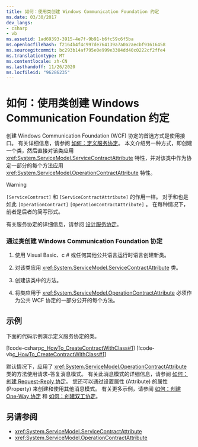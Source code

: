 ```yaml
---
title: 如何：使用类创建 Windows Communication Foundation 约定
ms.date: 03/30/2017
dev_langs:
- csharp
- vb
ms.assetid: 1ad69393-3915-4e7f-9b91-b6fc59c6f5ba
ms.openlocfilehash: f2164b4f4c997de764139a7a0a2aecbf91616458
ms.sourcegitcommit: bc293b14af795e0e999e3304dd40c0222cf2ffe4
ms.translationtype: MT
ms.contentlocale: zh-CN
ms.lasthandoff: 11/26/2020
ms.locfileid: "96286235"
---
```

# <a name="how-to-create-a-windows-communication-foundation-contract-with-a-class"></a>如何：使用类创建 Windows Communication Foundation 约定

创建 Windows Communication Foundation (WCF) 协定的首选方式是使用接口。 有关详细信息，请参阅 [如何：定义服务协定](../how-to-define-a-wcf-service-contract.md)。 本文介绍另一种方式，即创建一个类，然后直接对该类应用 <xref:System.ServiceModel.ServiceContractAttribute> 特性，并对该类中作为协定一部分的每个方法应用 <xref:System.ServiceModel.OperationContractAttribute> 特性。  
  
> [!WARNING]
> `[ServiceContract]` 和 `[ServiceContractAttribute]` 的作用一样。 对于和也是如此 `[OperationContract]` `[OperationContractAttribute]` 。 在每种情况下，前者是后者的简写形式。  
  
 有关服务协定的详细信息，请参阅 [设计服务协定](../designing-service-contracts.md)。  
  
### <a name="creating-a-windows-communication-foundation-contract-with-a-class"></a>通过类创建 Windows Communication Foundation 协定  
  
1. 使用 Visual Basic、c # 或任何其他公共语言运行时语言创建新类。  
  
2. 对该类应用 <xref:System.ServiceModel.ServiceContractAttribute> 类。  
  
3. 创建该类中的方法。  
  
4. 将类应用于 <xref:System.ServiceModel.OperationContractAttribute> 必须作为公共 WCF 协定的一部分公开的每个方法。  
  
## <a name="example"></a>示例  

 下面的代码示例演示定义服务协定的类。  
  
 [!code-csharp[c_HowTo_CreateContractWithClass#1](../../../../samples/snippets/csharp/VS_Snippets_CFX/c_howto_createcontractwithclass/cs/source.cs#1)]
 [!code-vb[c_HowTo_CreateContractWithClass#1](../../../../samples/snippets/visualbasic/VS_Snippets_CFX/c_howto_createcontractwithclass/vb/source.vb#1)]  
  
 默认情况下，应用了 <xref:System.ServiceModel.OperationContractAttribute> 类的方法使用请求-答复消息模式。 有关此消息模式的详细信息，请参阅 [如何：创建 Request-Reply 协定](how-to-create-a-request-reply-contract.md)。 您还可以通过设置属性 (Attribute) 的属性 (Property) 来创建和使用其他消息模式。 有关更多示例，请参阅 [如何：创建 One-Way 协定](how-to-create-a-one-way-contract.md) 和 [如何：创建双工协定](how-to-create-a-duplex-contract.md)。  
  
## <a name="see-also"></a>另请参阅

- <xref:System.ServiceModel.ServiceContractAttribute>
- <xref:System.ServiceModel.OperationContractAttribute>
